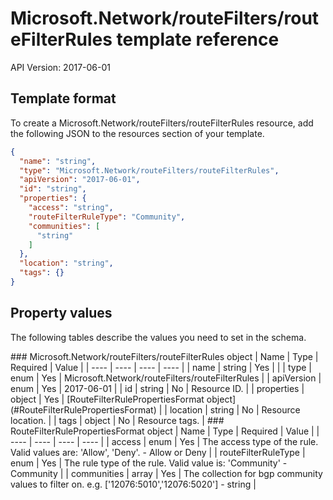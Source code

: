 # Microsoft.Network/routeFilters/routeFilterRules template reference
API Version: 2017-06-01
## Template format

To create a Microsoft.Network/routeFilters/routeFilterRules resource, add the following JSON to the resources section of your template.

```json
{
  "name": "string",
  "type": "Microsoft.Network/routeFilters/routeFilterRules",
  "apiVersion": "2017-06-01",
  "id": "string",
  "properties": {
    "access": "string",
    "routeFilterRuleType": "Community",
    "communities": [
      "string"
    ]
  },
  "location": "string",
  "tags": {}
}
```
## Property values

The following tables describe the values you need to set in the schema.

<a id="Microsoft.Network/routeFilters/routeFilterRules" />
### Microsoft.Network/routeFilters/routeFilterRules object
|  Name | Type | Required | Value |
|  ---- | ---- | ---- | ---- |
|  name | string | Yes |  |
|  type | enum | Yes | Microsoft.Network/routeFilters/routeFilterRules |
|  apiVersion | enum | Yes | 2017-06-01 |
|  id | string | No | Resource ID. |
|  properties | object | Yes | [RouteFilterRulePropertiesFormat object](#RouteFilterRulePropertiesFormat) |
|  location | string | No | Resource location. |
|  tags | object | No | Resource tags. |


<a id="RouteFilterRulePropertiesFormat" />
### RouteFilterRulePropertiesFormat object
|  Name | Type | Required | Value |
|  ---- | ---- | ---- | ---- |
|  access | enum | Yes | The access type of the rule. Valid values are: 'Allow', 'Deny'. - Allow or Deny |
|  routeFilterRuleType | enum | Yes | The rule type of the rule. Valid value is: 'Community' - Community |
|  communities | array | Yes | The collection for bgp community values to filter on. e.g. ['12076:5010','12076:5020'] - string |

